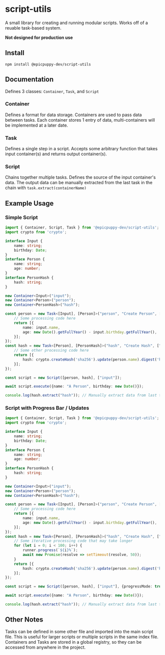 # script-utils

A small library for creating and running modular scripts. Works off of a reuable task-based system.

**Not designed for production use**

## Install
```npm install @epicpuppy-dev/script-utils```

## Documentation

Defines 3 classes: `Container`, `Task`, and `Script`

### Container
Defines a format for data storage. Containers are used to pass data between tasks. Each container stores 1 entry of data, multi-containers will be implemented at a later date.

### Task
Defines a single step in a script. Accepts some arbitrary function that takes input container(s) and returns output container(s).

### Script
Chains together multiple tasks. Defines the source of the input container's data. The output data can be manually extracted from the last task in the chain with `task.extract(containerName)`

## Example Usage

### Simple Script
```ts
import { Container, Script, Task } from '@epicpuppy-dev/script-utils';
import crypto from 'crypto';

interface Input {
    name: string;
    birthday: Date;
}
interface Person {
    name: string;
    age: number;
}
interface PersonHash {
    hash: string;
}

new Container<Input>("input");
new Container<Person>("person");
new Container<PersonHash>("hash");

const person = new Task<[Input], [Person]>("person", "Create Person", ["input"], ["person"], async (runner, input) => {
    // Some processing code here
    return [{
        name: input.name,
        age: new Date().getFullYear() - input.birthday.getFullYear(),
    }];
});
const hash = new Task<[Person], [PersonHash]>("hash", "Create Hash", ["person"], ["hash"], async (runner, person) => {
    // Some other processing code here
    return [{
        hash: crypto.createHash('sha256').update(person.name).digest('hex'),
    }];
});

const script = new Script([person, hash], ["input"]);

await script.execute({name: "A Person", birthday: new Date()});

console.log(hash.extract("hash")); // Manually extract data from last task in chain
```

### Script with Progress Bar / Updates
```ts
import { Container, Script, Task } from '@epicpuppy-dev/script-utils';
import crypto from 'crypto';

interface Input {
    name: string;
    birthday: Date;
}
interface Person {
    name: string;
    age: number;
}
interface PersonHash {
    hash: string;
}

new Container<Input>("input");
new Container<Person>("person");
new Container<PersonHash>("hash");

const person = new Task<[Input], [Person]>("person", "Create Person", ["input"], ["person"], async (runner, input) => {
    // Some processing code here
    return [{
        name: input.name,
        age: new Date().getFullYear() - input.birthday.getFullYear(),
    }];
});
const hash = new Task<[Person], [PersonHash]>("hash", "Create Hash", ["person"], ["hash"], async (runner, person) => {
    // Some iterative processing code that may take longer
    for (let i = 0; i < 100; i++) {
        runner.progress(`${i}%`);
        await new Promise(resolve => setTimeout(resolve, 50));
    }
    return [{
        hash: crypto.createHash('sha256').update(person.name).digest('hex'),
    }];
});

const script = new Script([person, hash], ["input"], {progressMode: true});

await script.execute({name: "A Person", birthday: new Date()});

console.log(hash.extract("hash")); // Manually extract data from last task in chain
```

## Other Notes
Tasks can be defined in some other file and imported into the main script file. This is useful for larger scripts or multiple scripts in the same index file. Containers and Tasks are stored in a global registry, so they can be accessed from anywhere in the project.
